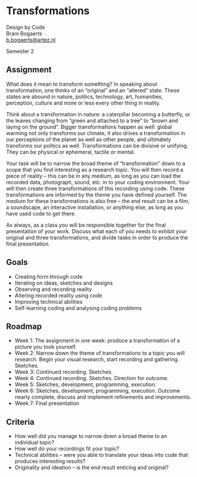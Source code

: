 # Transformations

Design by Code  
Bram Bogaerts  
[b.bogaerts@artez.nl](mailto:b.bogaerts@artez.nl)

Semester 2

## Assignment

What does it mean to transform something? In speaking about transformation, one thinks of an “original” and an “altered” state. These states are abound in nature, politics, technology, art, humanities, perception, culture and more or less every other thing in reality.

Think about a transformation in nature: a caterpillar becoming a butterfly, or the leaves changing from “green and attached to a tree” to “brown and laying on the ground”. Bigger transformations happen as well: global warming not only transforms our climate, it also drives a transformation in our perceptions of the planet as well as other people, and ultimately transforms our politics as well. Transformations can be divisive or unifying. They can be physical or ephemeral, tactile or mental.

Your task will be to narrow the broad theme of “transformation” down to a scope that you find interesting as a research topic. You will then record a piece of reality – this can be in any medium, as long as you can load the recorded data, photograph, sound, etc. in to your coding environment. Your will then create three transformations of this recording using code. These transformations are informed by the theme you have defined yourself. The medium for these transformations is also free – the end result can be a film, a soundscape, an interactive installation, or anything else, as long as you have used code to get there.

As always, as a class you will be responsible together for the final presentation of your work. Discuss what each of you needs to exhibit your original and three transformations, and divide tasks in order to produce the final presentation.


## Goals

- Creating form through code
- Iterating on ideas, sketches and designs
- Observing and recording reality
- Altering recorded reality using code
- Improving technical abilities
- Self-learning coding and analysing coding problems

## Roadmap

-	Week 1: The assignment in one week: produce a transformation of a picture you took yourself.
-	Week 2: Narrow down the theme of transformations to a topic you will research. Begin your visual research, start recording and gathering. Sketches.
-	Week 3: Continued recording. Sketches.
-	Week 4: Continued recording. Sketches. Direction for outcome.
-	Week 5:  Sketches, development, programming, execution.
-	Week 6:  Sketches, development, programming, execution. Outcome nearly complete, discuss and implement refinements and improvements.
-	Week 7: Final presentation

## Criteria

-	How well did you manage to narrow down a broad theme to an individual topic?
-	How well do your recordings fit your topic?
-	Technical abilities – were you able to translate your ideas into code that produces interesting results?
-	Originality and ideation – is the end result enticing and original?